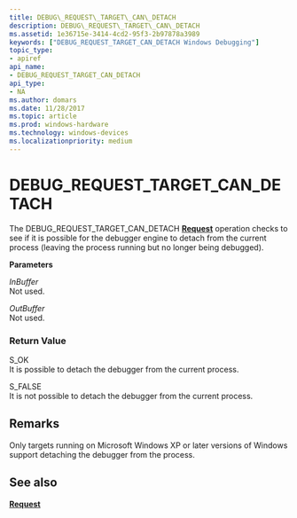 ```yaml
---
title: DEBUG\_REQUEST\_TARGET\_CAN\_DETACH
description: DEBUG\_REQUEST\_TARGET\_CAN\_DETACH
ms.assetid: 1e36715e-3414-4cd2-95f3-2b97878a3989
keywords: ["DEBUG_REQUEST_TARGET_CAN_DETACH Windows Debugging"]
topic_type:
- apiref
api_name:
- DEBUG_REQUEST_TARGET_CAN_DETACH
api_type:
- NA
ms.author: domars
ms.date: 11/28/2017
ms.topic: article
ms.prod: windows-hardware
ms.technology: windows-devices
ms.localizationpriority: medium
---
```


# DEBUG\_REQUEST\_TARGET\_CAN\_DETACH


The DEBUG\_REQUEST\_TARGET\_CAN\_DETACH [**Request**](request.md) operation checks to see if it is possible for the debugger engine to detach from the current process (leaving the process running but no longer being debugged).

**Parameters**

<span id="InBuffer"></span><span id="inbuffer"></span><span id="INBUFFER"></span>*InBuffer*  
Not used.

<span id="OutBuffer"></span><span id="outbuffer"></span><span id="OUTBUFFER"></span>*OutBuffer*  
Not used.

### <span id="Return_Value"></span><span id="return_value"></span><span id="RETURN_VALUE"></span>Return Value

<span id="S_OK"></span><span id="s_ok"></span>S\_OK  
It is possible to detach the debugger from the current process.

<span id="S_FALSE"></span><span id="s_false"></span>S\_FALSE  
It is not possible to detach the debugger from the current process.

Remarks
-------

Only targets running on Microsoft Windows XP or later versions of Windows support detaching the debugger from the process.

## <span id="see_also"></span>See also


[**Request**](request.md)

 

 






